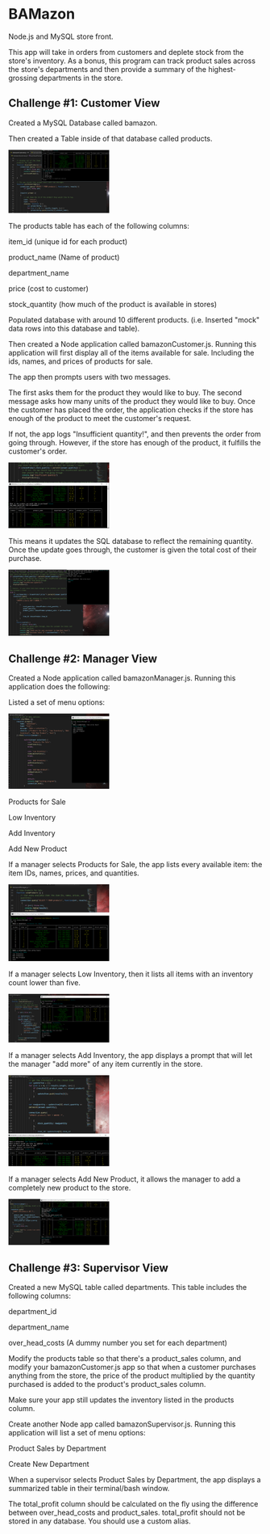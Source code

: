 # BAMazon
Node.js and MySQL store front.

This app will take in orders from customers and deplete stock from the store's inventory. As a bonus, this program can track product sales across the store's departments and then provide a summary of the highest-grossing departments in the store.

## Challenge #1: Customer View

Created a MySQL Database called bamazon.

Then created a Table inside of that database called products.

<img src="https://github.com/clearplaid/BAMazon/blob/master/screenshots/bcCustomerDisplay.PNG" alt="customer purchase" style="width:200px;"/>

The products table has each of the following columns:

item_id (unique id for each product)

product_name (Name of product)

department_name

price (cost to customer)

stock_quantity (how much of the product is available in stores)

Populated database with around 10 different products. (i.e. Inserted "mock" data rows into this database and table).

Then created a Node application called bamazonCustomer.js. Running this application will first display all of the items available for sale. Including the ids, names, and prices of products for sale.

The app then prompts users with two messages.

The first asks them for the product they would like to buy.
The second message asks how many units of the product they would like to buy.
Once the customer has placed the order, the application checks if the store has enough of the product to meet the customer's request.

If not, the app logs "Insufficient quantity!", and then prevents the order from going through.
However, if the store has enough of the product, it fulfills the customer's order.

<img src="https://github.com/clearplaid/BAMazon/blob/master/screenshots/bcCustomerInsufficient.PNG" alt="insufficient quantity" style="width:200px;"/>


This means it updates the SQL database to reflect the remaining quantity.
Once the update goes through, the customer is given the total cost of their purchase.

<img src="https://github.com/clearplaid/BAMazon/blob/master/screenshots/bcCustomerPurchase.PNG" alt="customer purchase" style="width:200px;"/>


## Challenge #2: Manager View 

Created a Node application called bamazonManager.js. Running this application does the following:

Listed a set of menu options:

<img src="https://github.com/clearplaid/BAMazon/blob/master/screenshots/bManagerMenu.PNG" alt="manager menu" style="width:200px;"/>

Products for Sale

Low Inventory

Add Inventory

Add New Product

If a manager selects Products for Sale, the app lists every available item: the item IDs, names, prices, and quantities.

<img src="https://github.com/clearplaid/BAMazon/blob/master/screenshots/bManagerProducts.PNG" alt="products for sale" style="width:200px;"/>

If a manager selects Low Inventory, then it lists all items with an inventory count lower than five.

<img src="https://github.com/clearplaid/BAMazon/blob/master/screenshots/bManagerLowInv.PNG" alt="low inventory" style="width:200px;"/>

If a manager selects Add Inventory, the app displays a prompt that will let the manager "add more" of any item currently in the store.

<img src="https://github.com/clearplaid/BAMazon/blob/master/screenshots/bManagerAddInv.PNG" alt="add inventory" style="width:200px;"/>

If a manager selects Add New Product, it allows the manager to add a completely new product to the store.

<img src="https://github.com/clearplaid/BAMazon/blob/master/screenshots/bManagerAddProd.PNG" alt="add new product" style="width:200px;"/>


## Challenge #3: Supervisor View

Created a new MySQL table called departments. This table includes the following columns:

department_id

department_name

over_head_costs (A dummy number you set for each department)

Modify the products table so that there's a product_sales column, and modify your bamazonCustomer.js app so that when a customer purchases anything from the store, the price of the product multiplied by the quantity purchased is added to the product's product_sales column.

Make sure your app still updates the inventory listed in the products column.

Create another Node app called bamazonSupervisor.js. Running this application will list a set of menu options:

Product Sales by Department

Create New Department

When a supervisor selects Product Sales by Department, the app displays a summarized table in their terminal/bash window.


The total_profit column should be calculated on the fly using the difference between over_head_costs and product_sales. total_profit should not be stored in any database. You should use a custom alias.


